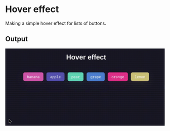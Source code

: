 # Hover effect

Making a simple hover effect for lists of buttons.

## Output
![output](demo/demo.gif)